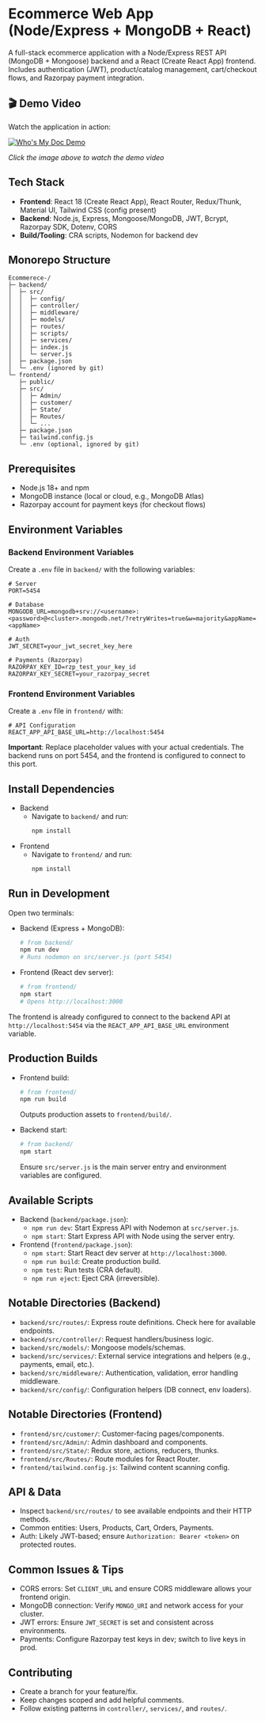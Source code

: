 # Ecommerce Web App (Node/Express + MongoDB + React)

A full-stack ecommerce application with a Node/Express REST API (MongoDB + Mongoose) backend and a React (Create React App) frontend. Includes authentication (JWT), product/catalog management, cart/checkout flows, and Razorpay payment integration.

## 🎬 Demo Video

Watch the application in action:

[![Who's My Doc Demo](./assets/ecommerce.png)](https://drive.google.com/file/d/1ZaAJ9uPGCFwJ0J645tTTvc5uF9i603Pg/view?usp=sharing)

*Click the image above to watch the demo video*

## Tech Stack
- **Frontend**: React 18 (Create React App), React Router, Redux/Thunk, Material UI, Tailwind CSS (config present)
- **Backend**: Node.js, Express, Mongoose/MongoDB, JWT, Bcrypt, Razorpay SDK, Dotenv, CORS
- **Build/Tooling**: CRA scripts, Nodemon for backend dev

## Monorepo Structure
```
Ecommerece-/
├─ backend/
│  ├─ src/
│  │  ├─ config/
│  │  ├─ controller/
│  │  ├─ middleware/
│  │  ├─ models/
│  │  ├─ routes/
│  │  ├─ scripts/
│  │  ├─ services/
│  │  ├─ index.js
│  │  └─ server.js
│  ├─ package.json
│  └─ .env (ignored by git)
└─ frontend/
   ├─ public/
   ├─ src/
   │  ├─ Admin/
   │  ├─ customer/
   │  ├─ State/
   │  ├─ Routes/
   │  └─ ...
   ├─ package.json
   ├─ tailwind.config.js
   └─ .env (optional, ignored by git)
```

## Prerequisites
- Node.js 18+ and npm
- MongoDB instance (local or cloud, e.g., MongoDB Atlas)
- Razorpay account for payment keys (for checkout flows)

## Environment Variables

### Backend Environment Variables
Create a `.env` file in `backend/` with the following variables:
```
# Server
PORT=5454

# Database
MONGODB_URL=mongodb+srv://<username>:<password>@<cluster>.mongodb.net/?retryWrites=true&w=majority&appName=<appName>

# Auth
JWT_SECRET=your_jwt_secret_key_here

# Payments (Razorpay)
RAZORPAY_KEY_ID=rzp_test_your_key_id
RAZORPAY_KEY_SECRET=your_razorpay_secret
```

### Frontend Environment Variables
Create a `.env` file in `frontend/` with:
```
# API Configuration
REACT_APP_API_BASE_URL=http://localhost:5454
```

**Important**: Replace placeholder values with your actual credentials. The backend runs on port 5454, and the frontend is configured to connect to this port.

## Install Dependencies
- Backend
  - Navigate to `backend/` and run:
    ```bash
    npm install
    ```
- Frontend
  - Navigate to `frontend/` and run:
    ```bash
    npm install
    ```

## Run in Development
Open two terminals:
- Backend (Express + MongoDB):
  ```bash
  # from backend/
  npm run dev
  # Runs nodemon on src/server.js (port 5454)
  ```
- Frontend (React dev server):
  ```bash
  # from frontend/
  npm start
  # Opens http://localhost:3000
  ```

The frontend is already configured to connect to the backend API at `http://localhost:5454` via the `REACT_APP_API_BASE_URL` environment variable.

## Production Builds
- Frontend build:
  ```bash
  # from frontend/
  npm run build
  ```
  Outputs production assets to `frontend/build/`.

- Backend start:
  ```bash
  # from backend/
  npm start
  ```
  Ensure `src/server.js` is the main server entry and environment variables are configured.

## Available Scripts
- Backend (`backend/package.json`):
  - `npm run dev`: Start Express API with Nodemon at `src/server.js`.
  - `npm start`: Start Express API with Node using the server entry.
- Frontend (`frontend/package.json`):
  - `npm start`: Start React dev server at `http://localhost:3000`.
  - `npm run build`: Create production build.
  - `npm test`: Run tests (CRA default).
  - `npm run eject`: Eject CRA (irreversible).

## Notable Directories (Backend)
- `backend/src/routes/`: Express route definitions. Check here for available endpoints.
- `backend/src/controller/`: Request handlers/business logic.
- `backend/src/models/`: Mongoose models/schemas.
- `backend/src/services/`: External service integrations and helpers (e.g., payments, email, etc.).
- `backend/src/middleware/`: Authentication, validation, error handling middleware.
- `backend/src/config/`: Configuration helpers (DB connect, env loaders).

## Notable Directories (Frontend)
- `frontend/src/customer/`: Customer-facing pages/components.
- `frontend/src/Admin/`: Admin dashboard and components.
- `frontend/src/State/`: Redux store, actions, reducers, thunks.
- `frontend/src/Routes/`: Route modules for React Router.
- `frontend/tailwind.config.js`: Tailwind content scanning config.

## API & Data
- Inspect `backend/src/routes/` to see available endpoints and their HTTP methods.
- Common entities: Users, Products, Cart, Orders, Payments.
- Auth: Likely JWT-based; ensure `Authorization: Bearer <token>` on protected routes.

## Common Issues & Tips
- CORS errors: Set `CLIENT_URL` and ensure CORS middleware allows your frontend origin.
- MongoDB connection: Verify `MONGO_URI` and network access for your cluster.
- JWT errors: Ensure `JWT_SECRET` is set and consistent across environments.
- Payments: Configure Razorpay test keys in dev; switch to live keys in prod.

## Contributing
- Create a branch for your feature/fix.
- Keep changes scoped and add helpful comments.
- Follow existing patterns in `controller/`, `services/`, and `routes/`.

